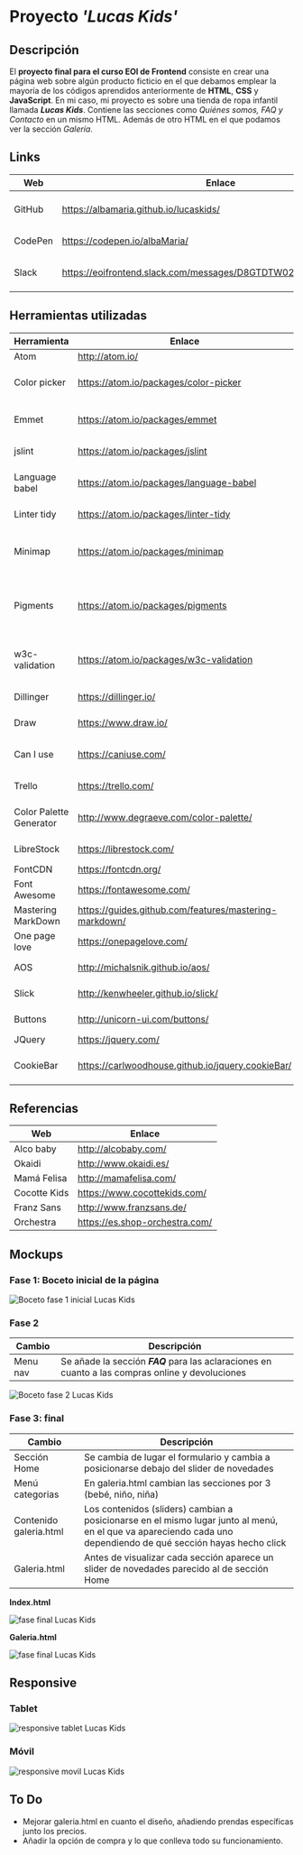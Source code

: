 # **Proyecto _'Lucas Kids'_**



## Descripción
El **proyecto final para el curso EOI de Frontend** consiste en crear una página web sobre algún producto ficticio en el que debamos emplear la mayoría de los códigos aprendidos anteriormente de **HTML**, **CSS** y **JavaScript**. 
En mi caso, mi proyecto es sobre una tienda de ropa infantil llamada _**Lucas Kids**_. Contiene las secciones como _Quiénes somos, FAQ y Contacto_ en un mismo HTML. Además de otro HTML en el que podamos ver la sección _Galería_.

## Links
Web | Enlace | Descripción
------------ | ------------- | -------------
GitHub | https://albamaria.github.io/lucaskids/ | GitHub pages _'Lucas Kids'_ 
CodePen | https://codepen.io/albaMaria/ | Usuario CodePen 
Slack | https://eoifrontend.slack.com/messages/D8GTDTW02/team/U8G7YBJKS/ | Usuario Slack *EOI Frontend* 

## Herramientas utilizadas
Herramienta | Enlace | Descripción
------------ | ------------- | -------------
Atom | http://atom.io/| Editor de texto
Color picker | https://atom.io/packages/color-picker | Plugin para seleccionar color
Emmet | https://atom.io/packages/emmet | Plugin para mejorar el flujo de trabajo
jslint | https://atom.io/packages/jslint | Plugin informe de errores
Language babel | https://atom.io/packages/language-babel | Plugin gramática del lenguaje
Linter tidy | https://atom.io/packages/linter-tidy | Plugin para Atom
Minimap | https://atom.io/packages/minimap | Plugin para la vista previa del código fuente completo
Pigments | https://atom.io/packages/pigments | Plugin para mostrar colores en proyectos y archivos
w3c-validation | https://atom.io/packages/w3c-validation | Plugin validación archivos HTML y CSS
Dillinger | https://dillinger.io/ | Para editar el README
Draw | https://www.draw.io/ | Para crear los Mockups
Can I use |https://caniuse.com/ | Verificar soporte en navegadores
Trello | https://trello.com/ | Para organizar el trabajo
Color Palette Generator | http://www.degraeve.com/color-palette/ | Para combinaciones de color
LibreStock | https://librestock.com/ | Imágenes gratis
FontCDN | https://fontcdn.org/ | Fuentes
Font Awesome | https://fontawesome.com/ | Librería de iconos 
Mastering MarkDown | https://guides.github.com/features/mastering-markdown/ | Apuntes para MarkDown
One page love | https://onepagelove.com/ | Búsqueda de referencias
AOS | http://michalsnik.github.io/aos/ | Librería de scroll
Slick | http://kenwheeler.github.io/slick/ | Librería carousel
Buttons | http://unicorn-ui.com/buttons/ | Librería de botones
JQuery | https://jquery.com/ | Librería JS
CookieBar | https://carlwoodhouse.github.io/jquery.cookieBar/ | Librería creación de cookies

## Referencias
Web | Enlace 
------------ | ------------- 
Alco baby | http://alcobaby.com/
Okaidi | http://www.okaidi.es/
Mamá Felisa | http://mamafelisa.com/
Cocotte Kids | https://www.cocottekids.com/
Franz Sans | http://www.franzsans.de/
Orchestra | https://es.shop-orchestra.com/

## Mockups
### **Fase 1: Boceto inicial de la página**

![Boceto fase 1 inicial Lucas Kids](https://github.com/albaMaria/lucaskids/blob/master/img/bocetolucaskidsinicial.png "Boceto Lucas Kids fase 1")

### **Fase 2**

Cambio | Descripción
------------ | ------------- 
Menu nav | Se añade la sección _**FAQ**_ para las aclaraciones en cuanto a las compras online y devoluciones


![Boceto fase 2 Lucas Kids](https://github.com/albaMaria/lucaskids/blob/master/img/bocetolucaskids.png "Boceto Lucas Kids fase 2")

### **Fase 3: final**

Cambio | Descripción
------------ | ------------- 
Sección Home | Se cambia de lugar el formulario y cambia a posicionarse debajo del slider de novedades
Menú categorias | En galeria.html cambian las secciones por 3 (bebé, niño, niña)
Contenido galeria.html | Los contenidos (sliders) cambian a posicionarse en el mismo lugar junto al menú, en el que va apareciendo cada uno dependiendo de qué sección hayas hecho click
Galeria.html | Antes de visualizar cada sección aparece un slider de novedades parecido al de sección Home

**Index.html**

![fase final Lucas Kids](https://raw.githubusercontent.com/albaMaria/lucaskids/master/img/capturaLucasKids.png "fase final lucas kids")

**Galeria.html**

![fase final Lucas Kids](https://raw.githubusercontent.com/albaMaria/lucaskids/master/img/capturaLucasKids2.png "fase final lucas kids")

## Responsive
### **Tablet**
![responsive tablet Lucas Kids](https://raw.githubusercontent.com/albaMaria/lucaskids/master/img/bocetoResponsiveTablet.png "Boceto responsive tablet")

### **Móvil**
![responsive movil Lucas Kids](https://raw.githubusercontent.com/albaMaria/lucaskids/master/img/bocetoResponsiveMovil.png "Boceto responsive movil")

## To Do
- Mejorar galeria.html en cuanto el diseño, añadiendo prendas específicas junto los precios. 
- Añadir la opción de compra y lo que conlleva todo su funcionamiento.
